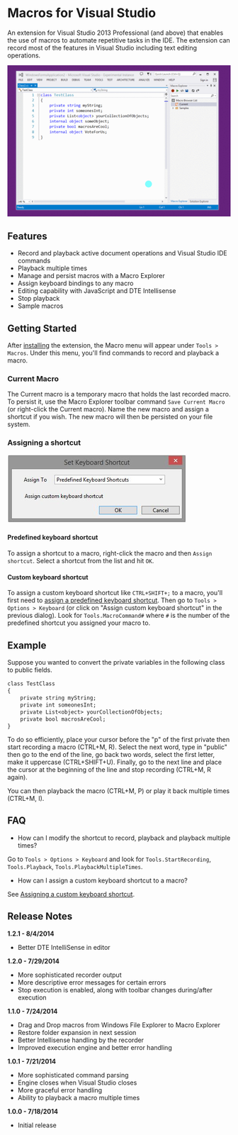 ﻿# Macros for Visual Studio

An extension for Visual Studio 2013 Professional (and above) that enables the use of macros to automate repetitive tasks in the IDE. The extension can record most of the features in Visual Studio including text editing operations.

![Convert private variables to public fields](Demos/convert.gif)

## Features

* Record and playback active document operations and Visual Studio IDE commands
* Playback multiple times
* Manage and persist macros with a Macro Explorer
* Assign keyboard bindings to any macro
* Editing capability with JavaScript and DTE Intellisense
* Stop playback
* Sample macros

## Getting Started

After [installing](#install) the extension, the Macro menu will appear under `Tools > Macros`. Under this menu, you'll find commands to record and playback a macro.

### Current Macro

The Current macro is a temporary macro that holds the last recorded macro. To persist it, use the Macro Explorer toolbar command `Save Current Macro` (or right-click the Current macro). Name the new macro and assign a shortcut if you wish.
The new macro will then be persisted on your file system.

### Assigning a shortcut
![Assign Shortcut](Demos/assignshortcut.jpg)

#### <a name="predefinedshortcut"></a>Predefined keyboard shortcut


To assign a shortcut to a macro, right-click the macro and then `Assign shortcut`. Select a shortcut from the list and hit `OK`.


#### <a name="customshortcut"></a>Custom keyboard shortcut

To assign a custom keyboard shortcut like `CTRL+SHIFT+;` to a macro, you'll first need to [assign a predefined keyboard shortcut](#predefinedshortcut). Then go to `Tools > Options > Keyboard` (or click on "Assign custom keyboard shortcut" in the previous dialog).
Look for `Tools.MacroCommand#` where `#` is the number of the predefined shortcut you assigned your macro to.


## Example

Suppose you wanted to convert the private variables in the following class to public fields.

    class TestClass
    {
        private string myString;
        private int someonesInt;
        private List<object> yourCollectionOfObjects;
        private bool macrosAreCool;
    }

To do so efficiently, place your cursor before the "p" of the first private then start recording a macro (CTRL+M, R). Select the next word, type in "public" then go to the end of the line, go back two words, select the first letter, make it uppercase (CTRL+SHIFT+U). Finally, go to the next line and place the cursor at the beginning of the line and stop recording (CTRL+M, R again).

You can then playback the macro (CTRL+M, P) or play it back multiple times (CTRL+M, I).

## FAQ

* How can I modify the shortcut to record, playback and playback multiple times?

Go to `Tools > Options > Keyboard` and look for `Tools.StartRecording`, `Tools.Playback`, `Tools.PlaybackMultipleTimes`.

* How can I assign a custom keyboard shortcut to a macro?

See [Assigning a custom keyboard shortcut](#customshortcut).

## Release Notes

**1.2.1 - 8/4/2014**

- Better DTE IntelliSense in editor

**1.2.0 - 7/29/2014**

- More sophisticated recorder output
- More descriptive error messages for certain errors
- Stop execution is enabled, along with toolbar changes during/after execution

**1.1.0 - 7/24/2014**

- Drag and Drop macros from Windows File Explorer to Macro Explorer
- Restore folder expansion in next session
- Better Intellisense handling by the recorder
- Improved execution engine and better error handling

**1.0.1 - 7/21/2014**

- More sophisticated command parsing
- Engine closes when Visual Studio closes
- More graceful error handling
- Ability to playback a macro multiple times

**1.0.0 - 7/18/2014**

- Initial release